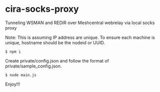 # cira-socks-proxy

Tunneling WSMAN and REDIR over Meshcentral webrelay via local socks proxy

Note: This is assuming IP address are unique. To ensure each machine is unique, hostname should be the nodeid or UUID. 

```
$ npm i
```
Create private/config.json and follow the format of private/sample_config.json.
```
$ node main.js
```
Enjoy!!!
